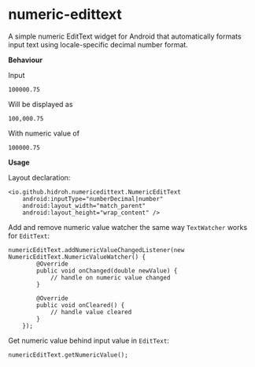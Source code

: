 # numeric-edittext
A simple numeric EditText widget for Android that automatically formats input text using locale-specific decimal number format.

**Behaviour**

Input

    100000.75

Will be displayed as

    100,000.75

With numeric value of

    100000.75

**Usage**

Layout declaration:

    <io.github.hidroh.numericedittext.NumericEditText
        android:inputType="numberDecimal|number"
        android:layout_width="match_parent"
        android:layout_height="wrap_content" />

Add and remove numeric value watcher the same way `TextWatcher` works for `EditText`:

    numericEditText.addNumericValueChangedListener(new NumericEditText.NumericValueWatcher() {
            @Override
            public void onChanged(double newValue) {
                // handle on numeric value changed
            }

            @Override
            public void onCleared() {
                // handle value cleared
            }
        });

Get numeric value behind input value in `EditText`:

    numericEditText.getNumericValue();
